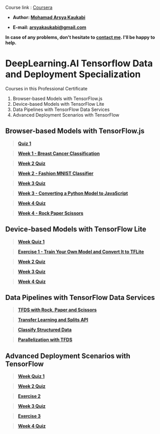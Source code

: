 Course link : [Coursera](https://www.coursera.org/specializations/tensorflow-data-and-deployment?utm_source=deeplearning-ai&utm_medium=institutions&utm_campaign=TF1)

- **Author: [Mohamad Arsya Kaukabi][29]**

- **E-mail: arsyakaukabi@gmail.com**

**In case of any problems, don't hesitate to [contact me][29]. I'll be happy to help.**

[29]:https://www.instagram.com/arsyakaukabi/

# DeepLearning.AI Tensorflow Data and Deployment Specialization 

Courses in this Professional Certificate
1. Browser-based Models with TensorFlow.js
2. Device-based Models with TensorFlow Lite
3. Data Pipelines with TensorFlow Data Services
4. Advanced Deployment Scenarios with TensorFlow


## Browser-based Models with TensorFlow.js ##

> [**Quiz 1**][1]

> [**Week 1 - Breast Cancer Classification**][2]

> [**Week 2 Quiz**][3]

> [**Week 2 - Fashion MNIST Classifier**][4]

> [**Week 3 Quiz**][5]

> [**Week 3 - Converting a Python Model to JavaScript**][6]

> [**Week 4 Quiz**][7]

> [**Week 4 - Rock Paper Scissors**][8]

[1]:/Mandatory%20Courses/DeepLearning.AI%20Tensorflow%20Data%20and%20Deployment%20Specialization/Browser-based%20Models%20with%20TensorFlow.js/Quiz-1-Coursera.png
[2]:https://github.com/Hyuto/bangkit-ml-2021/tree/e19f1111e3f84b78f53e14708510a243d5c63dec/TensorFlow%20-%20Data%20and%20Deployment/01.%20Browser-based%20Models%20with%20TensorFlow.js/Week%201/Exercise
[3]:/Mandatory%20Courses/DeepLearning.AI%20Tensorflow%20Data%20and%20Deployment%20Specialization/Browser-based%20Models%20with%20TensorFlow.js/Week-2-Quiz-Coursera.png
[4]:https://github.com/Hyuto/bangkit-ml-2021/tree/e19f1111e3f84b78f53e14708510a243d5c63dec/TensorFlow%20-%20Data%20and%20Deployment/01.%20Browser-based%20Models%20with%20TensorFlow.js/Week%202/Exercise
[5]:/Mandatory%20Courses/DeepLearning.AI%20Tensorflow%20Data%20and%20Deployment%20Specialization/Browser-based%20Models%20with%20TensorFlow.js/Week-3-Quiz-Coursera.png
[6]:https://github.com/Hyuto/bangkit-ml-2021/tree/e19f1111e3f84b78f53e14708510a243d5c63dec/TensorFlow%20-%20Data%20and%20Deployment/01.%20Browser-based%20Models%20with%20TensorFlow.js/Week%203/Exercise
[7]:/Mandatory%20Courses/DeepLearning.AI%20Tensorflow%20Data%20and%20Deployment%20Specialization/Browser-based%20Models%20with%20TensorFlow.js/Week-4-Quiz-Coursera.png
[8]:https://github.com/Hyuto/bangkit-ml-2021/tree/e19f1111e3f84b78f53e14708510a243d5c63dec/TensorFlow%20-%20Data%20and%20Deployment/01.%20Browser-based%20Models%20with%20TensorFlow.js/Week%204/Exercise

## Device-based Models with TensorFlow Lite ##

> [**Week Quiz 1**][9]

> [**Exercise 1 - Train Your Own Model and Convert It to TFLite**][10]

> [**Week 2 Quiz**][11]

> [**Week 3 Quiz**][12]

> [**Week 4 Quiz**][13]

[9]:/Mandatory%20Courses/DeepLearning.AI%20Tensorflow%20Data%20and%20Deployment%20Specialization/Device-based%20Models%20with%20TensorFlow%20Lite/Week-1-Quiz-Coursera.png
[10]:/Mandatory%20Courses/DeepLearning.AI%20Tensorflow%20Data%20and%20Deployment%20Specialization/Device-based%20Models%20with%20TensorFlow%20Lite/Exercise_1_TF_Lite_Question-FINAL.ipynb
[11]:/Mandatory%20Courses/DeepLearning.AI%20Tensorflow%20Data%20and%20Deployment%20Specialization/Device-based%20Models%20with%20TensorFlow%20Lite/Week-2-Quiz-Coursera.png
[12]:/Mandatory%20Courses/DeepLearning.AI%20Tensorflow%20Data%20and%20Deployment%20Specialization/Device-based%20Models%20with%20TensorFlow%20Lite/Week-3-Quiz-Coursera.png
[13]:/Mandatory%20Courses/DeepLearning.AI%20Tensorflow%20Data%20and%20Deployment%20Specialization/Device-based%20Models%20with%20TensorFlow%20Lite/Week-4-Quiz-Coursera.png



## Data Pipelines with TensorFlow Data Services ##

> [**TFDS with Rock, Paper and Scissors**][14]

> [**Transfer Learning and Splits API**][15]

> [**Classify Structured Data**][16]

> [**Parallelization with TFDS**][17]

[14]:/Mandatory%20Courses/DeepLearning.AI%20Tensorflow%20Data%20and%20Deployment%20Specialization/Data%20Pipelines%20with%20TensorFlow%20Data%20Services/TFDS-V2-Week1.ipynb
[15]:/Mandatory%20Courses/DeepLearning.AI%20Tensorflow%20Data%20and%20Deployment%20Specialization/Data%20Pipelines%20with%20TensorFlow%20Data%20Services/TFDS-V2-Week2.ipynb
[16]:/Mandatory%20Courses/DeepLearning.AI%20Tensorflow%20Data%20and%20Deployment%20Specialization/Data%20Pipelines%20with%20TensorFlow%20Data%20Services/TFDS-V2-Week3.ipynb
[17]:/Mandatory%20Courses/DeepLearning.AI%20Tensorflow%20Data%20and%20Deployment%20Specialization/Data%20Pipelines%20with%20TensorFlow%20Data%20Services/TFDS-V2-Week4.ipynb



## Advanced Deployment Scenarios with TensorFlow ##

> [**Week Quiz 1**][18]

> [**Week 2 Quiz**][19]

> [**Exercise 2**][20]

> [**Week 3 Quiz**][21]

> [**Exercise 3**][22]

> [**Week 4 Quiz**][23]

[18]:/Mandatory%20Courses/DeepLearning.AI%20Tensorflow%20Data%20and%20Deployment%20Specialization/Advanced%20Deployment%20Scenarios%20with%20TensorFlow/Week-1-Quiz-Coursera.png
[19]:/Mandatory%20Courses/DeepLearning.AI%20Tensorflow%20Data%20and%20Deployment%20Specialization/Advanced%20Deployment%20Scenarios%20with%20TensorFlow/Week-2-Quiz-Coursera.png
[20]: /Mandatory%20Courses/DeepLearning.AI%20Tensorflow%20Data%20and%20Deployment%20Specialization/Advanced%20Deployment%20Scenarios%20with%20TensorFlow/TF_Serving_Week_2_Exercise_Question.ipynb
[21]:/Mandatory%20Courses/DeepLearning.AI%20Tensorflow%20Data%20and%20Deployment%20Specialization/Advanced%20Deployment%20Scenarios%20with%20TensorFlow/Week-3-Quiz-Coursera.png
[22]: /Mandatory%20Courses/DeepLearning.AI%20Tensorflow%20Data%20and%20Deployment%20Specialization/Advanced%20Deployment%20Scenarios%20with%20TensorFlow/TF_Serving_Week_3_Exercise_Question.ipynb
[23]:/Mandatory%20Courses/DeepLearning.AI%20Tensorflow%20Data%20and%20Deployment%20Specialization/Advanced%20Deployment%20Scenarios%20with%20TensorFlow/Week-4-Quiz-Coursera.png

